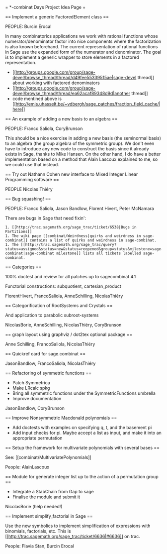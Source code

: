= *-combinat Days Project Idea Page =

== Implement a generic FactoredElement class ==

PEOPLE: Burcin Erocal

  In many combinatorics applications we work with rational functions whose numerator/denominator factor into nice components where the factorization is also known beforehand. The current representation of rational functions in Sage use the expanded form of the numerator and denominator. The goal is to implement a generic wrapper to store elements in a factored representation.

  * [[http://groups.google.com/group/sage-devel/browse_thread/thread/d49fee55339515ae|sage-devel thread]] about working with factored denominators
  * [[http://groups.google.com/group/sage-devel/browse_thread/thread/ea62acaf89348d9d|another thread]] 
  * code mentined above is [[http://emis.uhasselt.be/~vdbergh/sage_patches/fraction_field_cache/|here]]

== An example of adding a new basis to an algebra ==

PEOPLE: Franco Saliola, CoryBrunson

  This should be a nice exercise in adding a new basis (the seminormal basis) to an algebra (the group algebra of the symmetric group). We don't even have to introduce any new code to construct the basis since it already exists in Sage, thanks to Mike Hansen. On the other hand, I do have a better implementation based on a method that Alain Lascoux explained to me, so we could use that instead.

== Try out Nathann Cohen new interface to Mixed Integer Linear Programming software ==

PEOPLE Nicolas Thiéry

== Bug squashing! ==

PEOPLE: Franco Saliola, Jason Bandlow, Florent Hivert, Peter McNamara

  There are bugs in Sage that need fixin':

    1. [[http://trac.sagemath.org/sage_trac/ticket/6538|Bugs in Partitions]]
    1. The wiki page [[combinat/Weirdness|quirks and weirdness in sage-combinat]] contains a list of quirks and weirdness in sage-combinat.
    1. The [[http://trac.sagemath.org/sage_trac/query?status=assigned&status=new&status=reopened&group=status&milestone=sage-combinat|sage-combinat milestone]] lists all tickets labelled sage-combinat. 

== Categories ==

100% doctest and review for all patches up to sagecombinat 4.1

Functorial constructions: subquotient, cartesian_product

FlorentHivert, FrancoSaliola, AnneSchilling, NicolasThiéry

== Categorification of RootSystems and Crystals ==

And application to parabolic subroot-systems

NicolasBorie, AnneSchilling, NicolasThiéry, CoryBrunson

== graph layout using graphviz / dot2tex optional package ==

Anne Schilling, FrancoSaliola, NicolasThiéry

== Quickref card for sage.combinat ==

JasonBandlow, FrancoSaliola, NicolasThiéry

== Refactoring of symmetric functions ==

 * Patch Symmetrica
 * Make LRcalc spkg
 * Bring all symmetric functions under the SymmetricFunctions umbrella
 * Improve documentation
 
JasonBandlow, CoryBrunson

== Improve Nonsymmetric Macdonald polynomials ==

 * Add doctests with examples on specifying q, t, and the basement pi
 * Add input checks for pi. Maybe accept a list as input, and make it into an appropriate permutation

== Setup the framework for multivariate polynomials with several bases ==

See: [[combinat/MultivariatePolynomials]]

People: AlainLascoux

== Module for generate integer list up to the action of a permutation group ==

 * Integrate a StabChain from Gap to sage 
 * Finalise the module and submit it

NicolasBorie (help needed!)

== Implement simplify_factorial in Sage ==

 Use the new symbolics to implement simplification of expressions with binomials, factorials, etc. This is [[http://trac.sagemath.org/sage_trac/ticket/6636|#6636]] on trac.

People: Flavia Stan, Burcin Erocal
